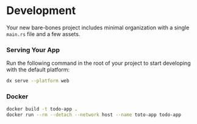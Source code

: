 # Development

Your new bare-bones project includes minimal organization with a single `main.rs` file and a few assets.

### Serving Your App

Run the following command in the root of your project to start developing with the default platform:

```bash
dx serve --platform web
```

### Docker

```bash
docker build -t todo-app .
docker run --rm --detach --network host --name toto-app todo-app
```
